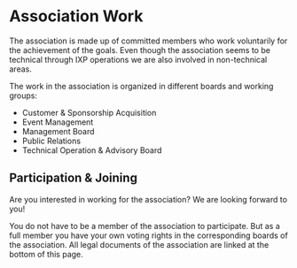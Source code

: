 # Association Work

The association is made up of committed members who work voluntarily  for the
achievement of the goals. Even though the association seems to be technical
through IXP operations we are also involved in non-technical areas.

The work in the association is organized in different boards and working groups:

- Customer & Sponsorship Acquisition
- Event Management
- Management Board
- Public Relations
- Technical Operation & Advisory Board

## Participation & Joining

Are you interested in working for the association? We are looking forward to you!

You do not have to be a member of the association to participate. But as a full member
you have your own voting rights in the corresponding boards of the association.
All legal documents of the association are linked at the bottom of this page.
